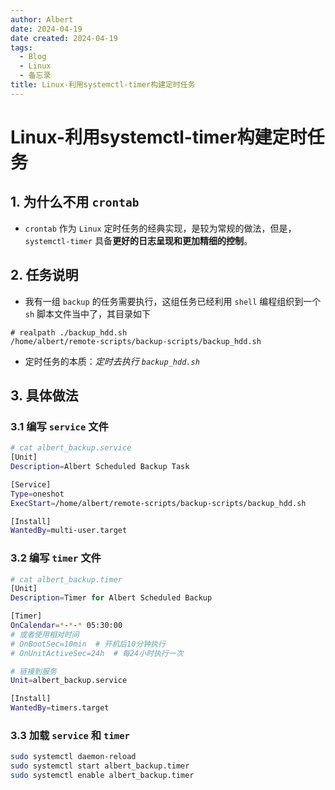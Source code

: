 ```yaml
---
author: Albert
date: 2024-04-19
date created: 2024-04-19
tags:
  - Blog
  - Linux
  - 备忘录
title: Linux-利用systemctl-timer构建定时任务
---
```


# Linux-利用systemctl-timer构建定时任务

## 1. 为什么不用 `crontab`

- `crontab` 作为 `Linux` 定时任务的经典实现，是较为常规的做法，但是，`systemctl-timer` 具备**更好的日志呈现和更加精细的控制**。

## 2. 任务说明

- 我有一组 `backup` 的任务需要执行，这组任务已经利用 `shell` 编程组织到一个 `sh` 脚本文件当中了，其目录如下

```shell
# realpath ./backup_hdd.sh
/home/albert/remote-scripts/backup-scripts/backup_hdd.sh
```

- 定时任务的本质：*定时去执行 `backup_hdd.sh`* 

## 3. 具体做法

### 3.1 编写 `service` 文件

```bash
# cat albert_backup.service
[Unit]
Description=Albert Scheduled Backup Task

[Service]
Type=oneshot
ExecStart=/home/albert/remote-scripts/backup-scripts/backup_hdd.sh

[Install]
WantedBy=multi-user.target
```

### 3.2 编写 `timer` 文件

```bash
# cat albert_backup.timer
[Unit]
Description=Timer for Albert Scheduled Backup

[Timer]
OnCalendar=*-*-* 05:30:00 
# 或者使用相对时间
# OnBootSec=10min  # 开机后10分钟执行
# OnUnitActiveSec=24h  # 每24小时执行一次

# 链接到服务
Unit=albert_backup.service

[Install]
WantedBy=timers.target
```

### 3.3 加载 `service` 和 `timer`

```bash
sudo systemctl daemon-reload
sudo systemctl start albert_backup.timer
sudo systemctl enable albert_backup.timer
```
